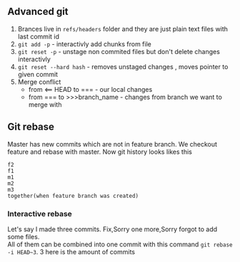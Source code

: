 ## Advanced git
1. Brances live in `refs/headers` folder and they are just plain text files with last commit id
2. `git add -p` - interactivly add chunks from file
3. `git reset -p` - unstage non commited files but don't delete changes interactivly
4. `git reset --hard hash` - removes unstaged changes , moves pointer to given commit
5. Merge conflict
    - from <== HEAD to === - our local changes
	- from === to  >>>branch_name - changes from branch we want to merge with

## Git rebase
Master has new commits which are not in feature branch.
We checkout feature and rebase with master. Now git history looks likes this
```
f2
f1
m1
m2
m3
together(when feature branch was created)
```
### Interactive rebase
Let's say I made three commits. Fix,Sorry one more,Sorry forgot to add some files.<br>
All of them can be combined into one commit with this command
`git rebase -i HEAD~3`. 3 here is the amount of commits

